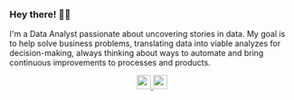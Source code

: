 ### Hey there! 👋🏽

I'm a Data Analyst passionate about uncovering stories in data. My goal is to help solve business problems, translating data into viable analyzes for decision-making, always thinking about ways to automate and bring continuous improvements to processes and products.

<div align="center">
    <a href="https://www.linkedin.com/in/ceciliasilvads/" target="_blank">
        <img height="25em" src="https://img.shields.io/badge/-LinkedIn-beabfd?style=for-the-badge" target="_blank">
    </a>
    <a href="https://cecilia-silva.vercel.app/" target="_blank">
        <img height="25em" src="https://img.shields.io/badge/-Portfolio-beabfd?style=for-the-badge" target="_blank">
    </a> 
</div>
